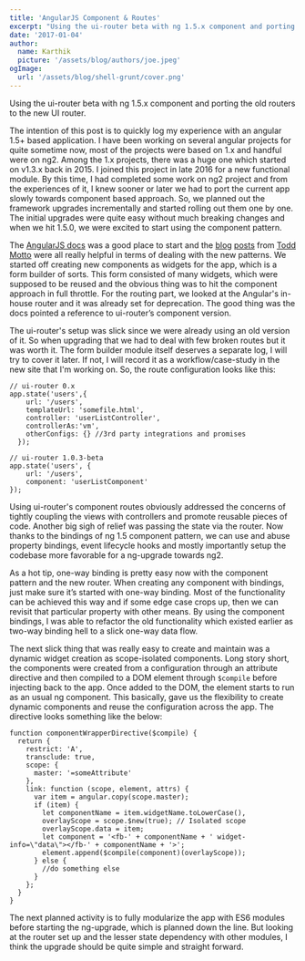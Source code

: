 ```yaml
---
title: 'AngularJS Component & Routes'
excerpt: "Using the ui-router beta with ng 1.5.x component and porting the old routers to the new UI router."
date: '2017-01-04'
author:
  name: Karthik
  picture: '/assets/blog/authors/joe.jpeg'
ogImage:
  url: '/assets/blog/shell-grunt/cover.png'
---
```


Using the ui-router beta with ng 1.5.x component and porting the old routers to the new UI router.

The intention of this post is to quickly log my experience with an angular 1.5+ based application. I have been working on several angular projects for quite sometime now, most of the projects were based on 1.x and handful were on ng2. Among the 1.x projects, there was a huge one which started on v1.3.x back in 2015. I joined this project in late 2016 for a new functional module. By this time, I had completed some work on ng2 project and from the experiences of it, I knew sooner or later we had to port the current app slowly towards component based approach. So, we planned out the framework upgrades incrementally and started rolling out them one by one. The initial upgrades were quite easy without much breaking changes and when we hit 1.5.0, we were excited to start using the component pattern.

The [AngularJS docs](https://docs.angularjs.org/guide/component) was a good place to start and the [blog](https://toddmotto.com/angular-1-5-lifecycle-hooks) [posts](https://toddmotto.com/exploring-the-angular-1-5-component-method/) from [Todd Motto](https://toddmotto.com/one-way-data-binding-in-angular-1-5/) were all really helpful in terms of dealing with the new patterns. We started off creating new components as widgets for the app, which is a form builder of sorts. This form consisted of many widgets, which were supposed to be reused and the obvious thing was to hit the component approach in full throttle. For the routing part, we looked at the Angular's in-house router and it was already set for deprecation. The good thing was the docs pointed a reference to ui-router’s component version.

The ui-router's setup was slick since we were already using an old version of it. So when upgrading that we had to deal with few broken routes but it was worth it. The form builder module itself deserves a separate log, I will try to cover it later. If not, I will record it as a workflow/case-study in the new site that I'm working on. So, the route configuration looks like this:

```
// ui-router 0.x
app.state('users',{
    url: '/users',
    templateUrl: 'somefile.html',
    controller: 'userListController',
    controllerAs:'vm',
    otherConfigs: {} //3rd party integrations and promises
  });

// ui-router 1.0.3-beta
app.state('users', {
    url: '/users',
    component: 'userListComponent'
});
```

Using ui-router's component routes obviously addressed the concerns of tightly coupling the views with controllers and promote reusable pieces of code. Another big sigh of relief was passing the state via the router. Now thanks to the bindings of ng 1.5 component pattern, we can use and abuse property bindings, event lifecycle hooks and mostly importantly setup the codebase more favorable for a ng-upgrade towards ng2.

As a hot tip, one-way binding is pretty easy now with the component pattern and the new router. When creating any component with bindings, just make sure it’s started with one-way binding. Most of the functionality can be achieved this way and if some edge case crops up, then we can revisit that particular property with other means. By using the component bindings, I was able to refactor the old functionality which existed earlier as two-way binding hell to a slick one-way data flow.

The next slick thing that was really easy to create and maintain was a dynamic widget creation as scope-isolated components. Long story short, the components were created from a configuration through an attribute directive and then compiled to a DOM element through `$compile` before injecting back to the app. Once added to the DOM, the element starts to run as an usual ng component. This basically, gave us the flexibility to create dynamic components and reuse the configuration across the app. The directive looks something like the below:

```
function componentWrapperDirective($compile) {
  return {
    restrict: 'A',
    transclude: true,
    scope: {
      master: '=someAttribute'
    },
    link: function (scope, element, attrs) {
      var item = angular.copy(scope.master);
      if (item) {
        let componentName = item.widgetName.toLowerCase(),
        overlayScope = scope.$new(true); // Isolated scope
        overlayScope.data = item;
        let component = '<fb-' + componentName + ' widget-info=\"data\"></fb-' + componentName + '>';
        element.append($compile(component)(overlayScope));
      } else {
        //do something else
      }
    };
  }
}
```

The next planned activity is to fully modularize the app with ES6 modules before starting the ng-upgrade, which is planned down the line. But looking at the router set up and the lesser state dependency with other modules, I think the upgrade should be quite simple and straight forward.

